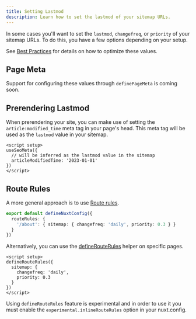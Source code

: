 ```yaml
---
title: Setting Lastmod
description: Learn how to set the lastmod of your sitemap URLs.
---
```


In some cases you'll want to set the `lastmod`, `changefreq`, or `priority` of your sitemap URLs. To
do this, you have a few options depending on your setup.

See [Best Practices](/sitemap/guides/best-practices) for details on how to optimize these values.

## Page Meta

Support for configuring these values through `definePageMeta` is coming soon.

## Prerendering Lastmod

When prerendering your site, you can make use of setting the `article:modified_time` meta tag in your page's head. This
meta tag will be used as the `lastmod` value in your sitemap.

```vue [pages/index.vue]
<script setup>
useSeoMeta({
  // will be inferred as the lastmod value in the sitemap
  articleModifiedTime: '2023-01-01'
})
</script>
```

## Route Rules

A more general approach is to use [Route rules](https://nuxt.com/docs/api/configuration/nuxt-config/#routerules).

```ts [nuxt.config.ts]
export default defineNuxtConfig({
  routeRules: {
    '/about': { sitemap: { changefreq: 'daily', priority: 0.3 } }
  }
})
```

Alternatively, you can use the [defineRouteRules](https://nuxt.com/docs/api/utils/define-route-rules) helper on specific pages.

```vue [pages/index.vue]
<script setup>
defineRouteRules({
  sitemap: {
    changefreq: 'daily',
    priority: 0.3
  }
})
</script>
```

Using `defineRouteRules` feature is experimental and in order to use it you must enable the `experimental.inlineRouteRules` option in your nuxt.config.
